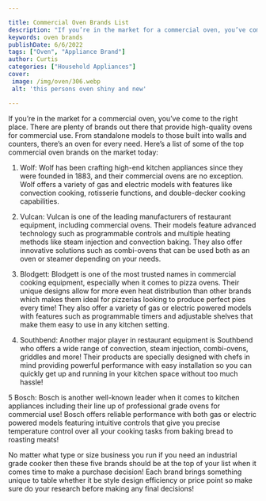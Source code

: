 ```yaml
---

title: Commercial Oven Brands List
description: "If you’re in the market for a commercial oven, you’ve come to the right place. There are plenty of brands out there that provide h...keep going and find out"
keywords: oven brands
publishDate: 6/6/2022
tags: ["Oven", "Appliance Brand"]
author: Curtis
categories: ["Household Appliances"]
cover: 
 image: /img/oven/306.webp
 alt: 'this persons oven shiny and new'

---
```


If you’re in the market for a commercial oven, you’ve come to the right place. There are plenty of brands out there that provide high-quality ovens for commercial use. From standalone models to those built into walls and counters, there’s an oven for every need. Here’s a list of some of the top commercial oven brands on the market today:

1. Wolf: Wolf has been crafting high-end kitchen appliances since they were founded in 1883, and their commercial ovens are no exception. Wolf offers a variety of gas and electric models with features like convection cooking, rotisserie functions, and double-decker cooking capabilities.

2. Vulcan: Vulcan is one of the leading manufacturers of restaurant equipment, including commercial ovens. Their models feature advanced technology such as programmable controls and multiple heating methods like steam injection and convection baking. They also offer innovative solutions such as combi-ovens that can be used both as an oven or steamer depending on your needs.

3. Blodgett: Blodgett is one of the most trusted names in commercial cooking equipment, especially when it comes to pizza ovens. Their unique designs allow for more even heat distribution than other brands which makes them ideal for pizzerias looking to produce perfect pies every time! They also offer a variety of gas or electric powered models with features such as programmable timers and adjustable shelves that make them easy to use in any kitchen setting. 
 
4. Southbend: Another major player in restaurant equipment is Southbend who offers a wide range of convection, steam injection, combi-ovens, griddles and more! Their products are specially designed with chefs in mind providing powerful performance with easy installation so you can quickly get up and running in your kitchen space without too much hassle! 

5 Bosch: Bosch is another well-known leader when it comes to kitchen appliances including their line up of professional grade ovens for commercial use! Bosch offers reliable performance with both gas or electric powered models featuring intuitive controls that give you precise temperature control over all your cooking tasks from baking bread to roasting meats! 

 No matter what type or size business you run if you need an industrial grade cooker then these five brands should be at the top of your list when it comes time to make a purchase decision! Each brand brings something unique to table whether it be style design efficiency or price point so make sure do your research before making any final decisions!
